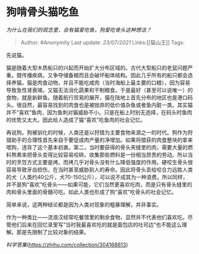 # 狗啃骨头猫吃鱼
*为什么在我们的观念里，会有猫爱吃鱼，狗爱吃骨头这种想法？*

> Author: #Anonymity
> Last update: *23/07/2021*
> Links:[[猫山王]]
> Tags:

先说猫。

猫是随着大型木质船只的兴起而开始扩大分布区域的。古代大型船只的老鼠问题严重。既传播疾病，又争夺储备粮而且会破坏船体结构。因此几乎所有的船只都会选择养猫。猫是肉食动物，并且不能吃咸肉（当时海船上最主要的口粮），因为容易导致急性肾衰竭，又猫无法消化蔬果和干制粮食。于是最好（甚至可以说唯一）的食物，就是新鲜鱼。随着航行贸易的展开，猫在陆地上首先分布的地区也是港口码头。很自然，最容易找到的肉食也是被抛弃的低价值杂鱼或者鱼内脏一类。其实猫并不“喜欢”鱼肉，因为鱼刺对猫威胁不小。只是在船上时别无选择，在码头时鱼肉的优势又太大。因此给人造成了猫“喜欢”吃鱼肉的社会记忆。

再说狗。狗被驯化的时候，人类还是以狩猎为主要食物来源之一的时代。狗作为狩猎助手的合理性首先来自于要促成肉产量的净增加。如果将猎获的肉食整块的拿来喂狗，违背了这个基本初衷。第二，当时要获得的骨头夹缝里的肉，需要大量的燃料熬煮来把骨头变得比较容易咬碎。收集那些燃料是一份相当昂贵的劳动。所以当时的烹饪方式主要是烤。而烤几乎对骨头没有什么降低强度的作用。硬咬生骨头很容易导致牙齿损伤，在当时甚至威胁到人的寿命。因此将骨头丢给咬合力远胜人类的犬（人类约40公斤，犬70-150公斤），可以说不成其为一种浪费。所以同样，并不是狗“喜欢”吃骨头——如果可能，它们当然更喜欢吃肉，而是只有骨头缝里的肉和骨头里面的骨髓可吃。如此人类也形成了狗“喜欢”吃骨头的社会记忆。

简单来说，这两种结论都是因为人类对现象的粗暴理解，并非事实。

作为一种类比——流浪汉经常吃餐馆里的剩余食物，显然并不代表他们喜欢吃。尽管他们后来在回忆录里写“当时我最喜欢吃的就是面包店的吐司边”也不能这么理解。那是先限制了比较对象的结果。

*科学答集*(https://zhihu.com/collection/304168613)

